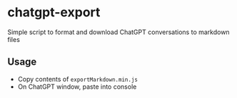# chatgpt-export

Simple script to format and download ChatGPT conversations to markdown files

## Usage

- Copy contents of `exportMarkdown.min.js`
- On ChatGPT window, paste into console 
